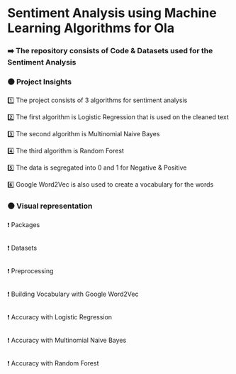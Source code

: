 # Sentiment Analysis using Machine Learning Algorithms for Ola 

### ➡️ The repository consists of Code & Datasets used for the Sentiment Analysis

### ⚫️ Project Insights

1️⃣ The project consists of 3 algorithms for sentiment analysis

2️⃣ The first algorithm is Logistic Regression that is used on the cleaned text  

3️⃣ The second algorithm is Multinomial Naive Bayes   

4️⃣ The third algorithm is Random Forest

5️⃣ The data is segregated into 0 and 1 for Negative & Positive

6️⃣ Google Word2Vec is also used to create a vocabulary for the words 

### ⚫️ Visual representation 

❗️  Packages

![]()

❗️  Datasets

![]()

❗️  Preprocessing

![]()

❗️  Building Vocabulary with Google Word2Vec

![]()

❗️  Accuracy with Logistic Regression

![]()

❗️  Accuracy with Multinomial Naive Bayes

![]()

❗️  Accuracy with Random Forest

![]()

